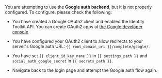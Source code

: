 You are attempting to use the **Google auth backend**, but it is not
properly configured. To configure, please check the following:

* You have created a Google OAuth2 client and enabled the Identity Toolkit API.
You can create OAuth2 apps at [the Google developer console](https://console.developers.google.com).

* You have configured your OAuth2 client to allow redirects to your
server's Google auth URL: `{{ root_domain_uri }}/complete/google/`.

* You have set `{{ client_id_key_name }}` in `{{ settings_path }}` and
`social_auth_google_secret` in `{{ secrets_path }}`.

* Navigate back to the login page and attempt the Google auth flow again.
